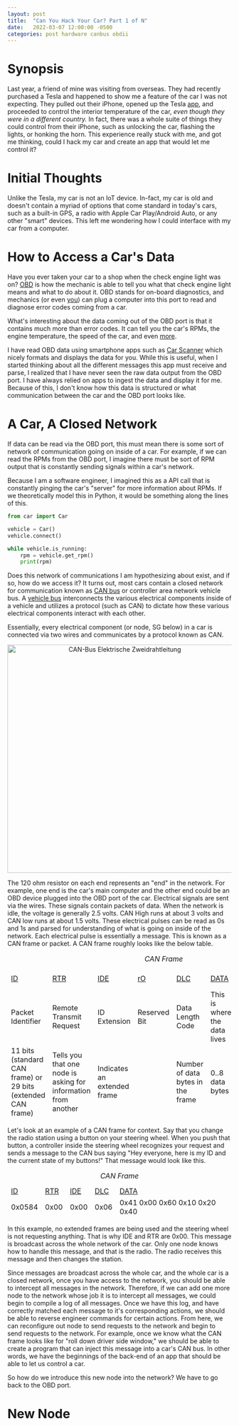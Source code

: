 ```yaml
---
layout: post
title:  "Can You Hack Your Car? Part 1 of N"
date:   2022-03-07 12:00:00 -0500
categories: post hardware canbus obdii
---
```

# Synopsis
Last year, a friend of mine was visiting from overseas. They had recently purchased a Tesla and happened to show me a feature of the car I was not expecting. They pulled out their iPhone, opened up the Tesla [app](https://apps.apple.com/us/app/tesla/id582007913), and proceeded to control the interior temperature of the car, <i>even though they were in a different country.</i> In fact, there was a whole suite of things they could control from their iPhone, such as unlocking the car, flashing the lights, or honking the horn. This experience really stuck with me, and got me thinking, could I hack my car and create an app that would let me control it?

# Initial Thoughts
Unlike the Tesla, my car is not an IoT device. In-fact, my car is old and doesn't contain a myriad of options that come standard in today's cars, such as a built-in GPS, a radio with Apple Car Play/Android Auto, or any other "smart" devices. This left me wondering how I could interface with my car from a computer.

# How to Access a Car's Data
Have you ever taken your car to a shop when the check engine light was on? [OBD](https://en.wikipedia.org/wiki/On-board_diagnostics) is how the mechanic is able to tell you what that check engine light means and what to do about it. OBD stands for on-board diagnostics, and mechanics (or even [you](https://www.amazon.com/obd2-adapter/s?k=obd2+adapter)) can plug a computer into this port to read and diagnose error codes coming from a car. 

What's interesting about the data coming out of the OBD port is that it contains much more than error codes. It can tell you the car's RPMs, the engine temperature, the speed of the car, and even [more](https://en.wikipedia.org/wiki/OBD-II_PIDs).

I have read OBD data using smartphone apps such as [Car Scanner](https://www.carscanner.info/) which nicely formats and displays the data for you. While this is useful, when I started thinking about all the different messages this app must receive and parse, I realized that I have never seen the raw data output from the OBD port. I have always relied on apps to ingest the data and display it for me. Because of this, I don't know how this data is structured or what communication between the car and the OBD port looks like.

# A Car, A Closed Network
If data can be read via the OBD port, this must mean there is some sort of network of communication going on inside of a car. For example, if we can read the RPMs from the OBD port, I imagine there must be sort of RPM output that is constantly sending signals within a car's network.

Because I am a software engineer, I imagined this as a API call that is constantly pinging the car's "server" for more information about RPMs. If we theoretically model this in Python, it would be something along the lines of this.

```python
from car import Car

vehicle = Car()
vehicle.connect()

while vehicle.is_running:
    rpm = vehicle.get_rpm()
    print(rpm)
```

Does this network of communications I am hypothesizing about exist, and if so, how do we access it? It turns out, most cars contain a closed network for communication known as [CAN bus](https://en.wikipedia.org/wiki/CAN_bus) or controller area network vehicle bus. A [vehicle bus](https://en.wikipedia.org/wiki/Vehicle_bus) interconnects the various electrical components inside of a vehicle and utilizes a protocol (such as CAN) to dictate how these various electrical components interact with each other.

Essentially, every electrical component (or node, SG below) in a car is connected via two wires and communicates by a protocol known as CAN.

<center><a title="Stefan-Xp, CC BY-SA 3.0 &lt;http://creativecommons.org/licenses/by-sa/3.0/&gt;, via Wikimedia Commons" href="https://commons.wikimedia.org/wiki/File:CAN-Bus_Elektrische_Zweidrahtleitung.svg"><img width="512" alt="CAN-Bus Elektrische Zweidrahtleitung" src="https://upload.wikimedia.org/wikipedia/commons/thumb/9/9e/CAN-Bus_Elektrische_Zweidrahtleitung.svg/512px-CAN-Bus_Elektrische_Zweidrahtleitung.svg.png"></a></center>

The 120 ohm resistor on each end represents an "end" in the network. For example, one end is the car's main computer and the other end could be an OBD device plugged into the OBD port of the car. Electrical signals are sent via the wires. These signals contain packets of data. When the network is idle, the voltage is generally 2.5 volts. CAN High runs at about 3 volts and CAN low runs at about 1.5 volts. These electrical pulses can be read as 0s and 1s and parsed for understanding of what is going on inside of the network. Each electrical pulse is essentially a message. This is known as a CAN frame or packet. A CAN frame roughly looks like the below table.

<center>
    <table>
        <caption><i>CAN Frame</i></caption>
        <thead>
        <tr>
            <td><u>ID</u></td>
            <td><u>RTR</u></td>
            <td><u>IDE</u></td>
            <td><u>rO</u></td>
            <td><u>DLC</u></td>
            <td><u>DATA</u></td>
            <td><u>CRC</u></td>
            <td><u>CRC delimiter</u></td>
        </tr>
        <tr>
            <td>Packet Identifier</td>
            <td>Remote Transmit Request</td>
            <td>ID Extension</td>
            <td>Reserved Bit</td>
            <td>Data Length Code</td>
            <td>This is where the data lives</td>
            <td>Cyclic Redundancy Check</td>
            <td></td>
        </tr>
        <tr>
            <td>11 bits (standard CAN frame) or 29 bits (extended CAN frame)</td>
            <td>Tells you that one node is asking for information from another</td>
            <td>Indicates an extended frame</td>
            <td></td>
            <td>Number of data bytes in the frame</td>
            <td>0..8 data bytes</td>
            <td>Ensures that the received frame is intact</td>
            <td></td>
        </tr>
        </thead>
    </table>
</center>

Let's look at an example of a CAN frame for context. Say that you change the radio station using a button on your steering wheel. When you push that button, a controller inside the steering wheel recognizes your request and sends a message to the CAN bus saying "Hey everyone, here is my ID and the current state of my buttons!" That message would look like this.

<center>
    <table>
        <caption><i>CAN Frame</i></caption>
        <thead>
        <tr>
            <td><u>ID</u></td>
            <td><u>RTR</u></td>
            <td><u>IDE</u></td>
            <td><u>DLC</u></td>
            <td><u>DATA</u></td>
        </tr>
        <tr>
            <td>0x0584</td>
            <td>0x00</td>
            <td>0x00</td>
            <td>0x06</td>
            <td>0x41 0x00 0x60 0x10 0x20 0x40</td>
        </tr>
        </thead>
    </table>
</center>

In this example, no extended frames are being used and the steering wheel is not requesting anything. That is why IDE and RTR are 0x00. This message is broadcast across the whole network of the car. Only one node knows how to handle this message, and that is the radio. The radio receives this message and then changes the station.

Since messages are broadcast across the whole car, and the whole car is a closed network, once you have access to the network, you should be able to intercept all messages in the network. Therefore, if we can add one more node to the network whose job it is to intercept all messages, we could begin to compile a log of all messages. Once we have this log, and have correctly matched each message to it's corresponding actions, we should be able to reverse engineer commands for certain actions. From here, we can reconfigure out node to send requests to the network and begin to send requests to the network. For example, once we know what the CAN frame looks like for "roll down driver side window," we should be able to create a program that can inject this message into a car's CAN bus. In other words, we have the beginnings of the back-end of an app that should be able to let us control a car.

So how do we introduce this new node into the network? We have to go back to the OBD port.

# New Node

